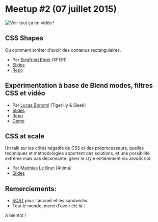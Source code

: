 # Meetup #2 (07 juillet 2015)

![Voir tout ça en vidéo !](https://www.youtube.com/watch?v=WyFGfMFjfH4)

## CSS Shapes

Ou comment arrêter d'avoir des contenus rectangulaires.

- Par [Siegfried Ehret](https://twitter.com/SiegfriedEhret) (SFEIR)
- [Slides](https://slides.com/siegfriedehret/css-shapes/)
- [Repo](https://github.com/SiegfriedEhret/css-shapes)

## Expérimentation à base de Blend modes, filtres CSS et vidéo

- Par [Lucas Bonomi](https://twitter.com/LukyVJ) (Tigerlily & Sleek)
- [Slides](http://slides.com/lukyvj/deck/)
- [Repo](https://github.com/LukyVj/blendmode-filter-video)
- [Démo](http://lukyvj.github.io/blendmode-filter-video/)

## CSS at scale

Un talk sur les côtés négatifs de CSS et des préprocesseurs, quelles techniques et méthodologies apportent des solutions, et une possibilité extrême mais pas déconnante: gérer le style entièrement via JavaScript.

- Par [Matthias Le Brun](https://twitter.com/bloodyowl) (Altima)
- [Slides](https://bloodyowl.github.io/talk-css-at-scale/)

## Remerciements:

- [SOAT](http://www.soat.fr) pour l'accueil et les sandwichs.
- Tout le monde, merci d'avoir été là !

A bientôt !
